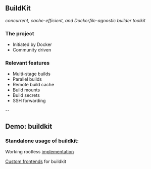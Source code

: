 ## BuildKit

*concurrent, cache-efficient, and Dockerfile-agnostic builder toolkit*

### The project

- Initiated by Docker
- Community driven

### Relevant features

- Multi-stage builds
- Parallel builds
- Remote build cache
- Build mounts
- Build secrets
- SSH forwarding

--

## Demo: buildkit

### Standalone usage of buildkit:

<!-- include: buildkit-0.command -->

<!-- include: buildkit-1.command -->

<!-- include: buildkit-2.command -->

<!-- include: buildkit-3.command -->

Working rootless [implementation](https://github.com/moby/buildkit/blob/master/docs/rootless.md)

[Custom frontends](https://matt-rickard.com/building-a-new-dockerfile-frontend/) for buildkit